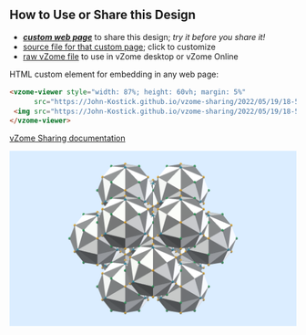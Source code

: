 
## How to Use or Share this Design

 - [***custom web page***][post] to share this design; *try it before you share it!*
 - [source file for that custom page][source]; click to customize
 - [raw vZome file][raw] to use in vZome desktop or vZome Online
 
 HTML custom element for embedding in any web page:
 ```html
<vzome-viewer style="width: 87%; height: 60vh; margin: 5%"
       src="https://John-Kostick.github.io/vzome-sharing/2022/05/19/18-55-02-Octagonal-Trackball-FCCvZome/Octagonal-Trackball-FCCvZome.vZome" >
  <img src="https://John-Kostick.github.io/vzome-sharing/2022/05/19/18-55-02-Octagonal-Trackball-FCCvZome/Octagonal-Trackball-FCCvZome.png" />
</vzome-viewer>
 ```

[vZome Sharing documentation](https://vzome.github.io/vzome/sharing.html#how-it-works)

![Image](<Octagonal-Trackball-FCCvZome.png>)


[post]: <https://John-Kostick.github.io/vzome-sharing/2022/05/19/Octagonal-Trackball-FCCvZome-18-55-02.html>
[source]: <https://github.com/John-Kostick/vzome-sharing/edit/main/_posts/2022-05-19-Octagonal-Trackball-FCCvZome-18-55-02.md>
[raw]: <https://raw.githubusercontent.com/John-Kostick/vzome-sharing/main/2022/05/19/18-55-02-Octagonal-Trackball-FCCvZome/Octagonal-Trackball-FCCvZome.vZome>